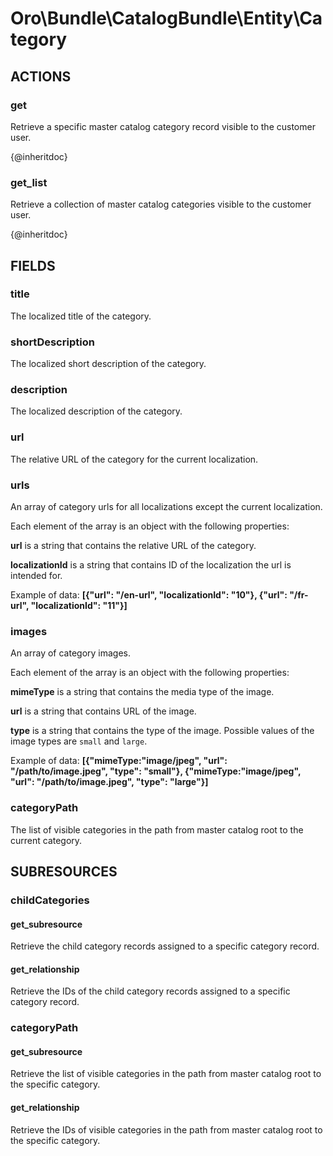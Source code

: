 # Oro\Bundle\CatalogBundle\Entity\Category

## ACTIONS

### get

Retrieve a specific master catalog category record visible to the customer user.

{@inheritdoc}

### get_list

Retrieve a collection of master catalog categories visible to the customer user.

{@inheritdoc}

## FIELDS

### title

The localized title of the category.

### shortDescription

The localized short description of the category.

### description

The localized description of the category.

### url

The relative URL of the category for the current localization.

### urls

An array of category urls for all localizations except the current localization.

Each element of the array is an object with the following properties:

**url** is a string that contains the relative URL of the category.

**localizationId** is a string that contains ID of the localization the url is intended for.

Example of data: **\[{"url": "/en-url", "localizationId": "10"}, {"url": "/fr-url", "localizationId": "11"}\]**

### images

An array of category images.

Each element of the array is an object with the following properties:

**mimeType** is a string that contains the media type of the image.

**url** is a string that contains URL of the image.

**type** is a string that contains the type of the image. Possible values of the image types are `small` and `large`.

Example of data: **\[{"mimeType:"image/jpeg", "url": "/path/to/image.jpeg", "type": "small"}, {"mimeType:"image/jpeg", "url": "/path/to/image.jpeg", "type": "large"}\]**

### categoryPath

The list of visible categories in the path from master catalog root to the current category.

## SUBRESOURCES

### childCategories

#### get_subresource

Retrieve the child category records assigned to a specific category record.

#### get_relationship

Retrieve the IDs of the child category records assigned to a specific category record.

### categoryPath

#### get_subresource

Retrieve the list of visible categories in the path from master catalog root to the specific category.

#### get_relationship

Retrieve the IDs of visible categories in the path from master catalog root to the specific category.
